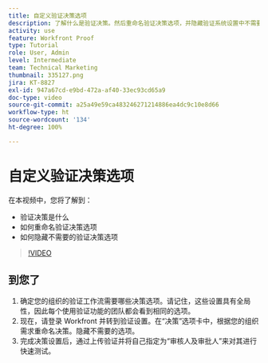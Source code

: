```yaml
---
title: 自定义验证决策选项
description: 了解什么是验证决策。然后重命名验证决策选项，并隐藏验证系统设置中不需要的选项。
activity: use
feature: Workfront Proof
type: Tutorial
role: User, Admin
level: Intermediate
team: Technical Marketing
thumbnail: 335127.png
jira: KT-8827
exl-id: 947a67cd-e9bd-472a-af40-33ec93cd65a9
doc-type: video
source-git-commit: a25a49e59ca483246271214886ea4dc9c10e8d66
workflow-type: ht
source-wordcount: '134'
ht-degree: 100%

---
```


# 自定义验证决策选项

在本视频中，您将了解到：

* 验证决策是什么
* 如何重命名验证决策选项
* 如何隐藏不需要的验证决策选项

>[!VIDEO](https://video.tv.adobe.com/v/335127/?quality=12&learn=on)

## 到您了

1. 确定您的组织的验证工作流需要哪些决策选项。请记住，这些设置具有全局性，因此每个使用验证功能的团队都会看到相同的选项。
1. 现在，请登录 Workfront 并转到验证设置。在“决策”选项卡中，根据您的组织需求重命名决策。隐藏不需要的选项。
1. 完成决策设置后，通过上传验证并将自己指定为“审核人及审批人”来对其进行快速测试。


<!--
Lean More URLs
-->
